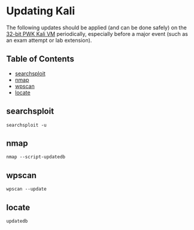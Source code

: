 # Updating Kali
The following updates should be applied (and can be done safely) on the [32-bit PWK Kali VM](https://support.offensive-security.com/pwk-kali-vm/) periodically, especially before a major event (such as an exam attempt or lab extension).

## Table of Contents
* [searchsploit](#searchsploit)
* [nmap](#nmap)
* [wpscan](#wpscan)
* [locate](#locate)

## searchsploit
```
searchsploit -u
```

## nmap
```
nmap --script-updatedb
```

## wpscan
```
wpscan --update
```

## locate
```
updatedb
```

